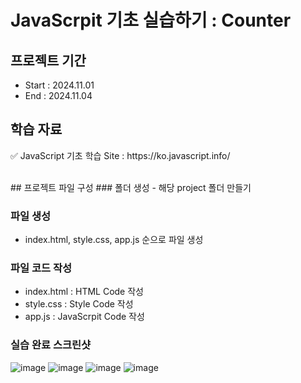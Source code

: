 # JavaScrpit 기초 실습하기 : Counter
## 프로젝트 기간
- Start : 2024.11.01
- End : 2024.11.04
## 학습 자료
<p>✅ JavaScript 기초 학습 Site : https://ko.javascript.info/</p> 
<br/>
## 프로젝트 파일 구성
### 폴더 생성
- 해당 project 폴더 만들기

### 파일 생성
- index.html, style.css, app.js 순으로 파일 생성

### 파일 코드 작성
- index.html : HTML Code 작성
- style.css : Style Code 작성
- app.js : JavaScrpit Code 작성

### 실습 완료 스크린샷
![image](https://github.com/user-attachments/assets/ef822766-1a6a-4495-8265-eb8f25c5ec69)
![image](https://github.com/user-attachments/assets/e953dbec-8dc3-4181-8807-9eca5e99ac47)
![image](https://github.com/user-attachments/assets/3f21fa5d-e6e9-44ce-87c9-952b5d7bd784)
![image](https://github.com/user-attachments/assets/2ccfebd7-563a-4965-86ff-24a5f9ac1f30)
